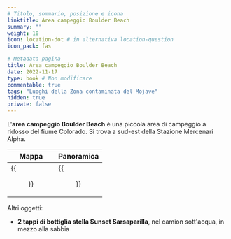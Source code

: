 ```yaml
---
# Titolo, sommario, posizione e icona
linktitle: Area campeggio Boulder Beach
summary: ""
weight: 10
icon: location-dot # in alternativa location-question
icon_pack: fas

# Metadata pagina
title: Area campeggio Boulder Beach
date: 2022-11-17
type: book # Non modificare
commentable: true
tags: "Luoghi della Zona contaminata del Mojave"
hidden: true
private: false
---
```



<div class="fnv">

L'**area campeggio Boulder Beach** è una piccola area di campeggio a ridosso del fiume Colorado. Si trova a sud-est della Stazione Mercenari Alpha.

| Mappa                                  | Panoramica              |
| -------------------------------------- | ----------------------- |
| {{<figure src="fnv/Boulder_Beach_Campground_loc.webp">}} | {{<figure src="fnv/Boulder-beach.webp">}} |

Altri oggetti:
- **2 tappi di bottiglia stella Sunset Sarsaparilla**, nel camion sott'acqua, in mezzo alla sabbia

</div>

